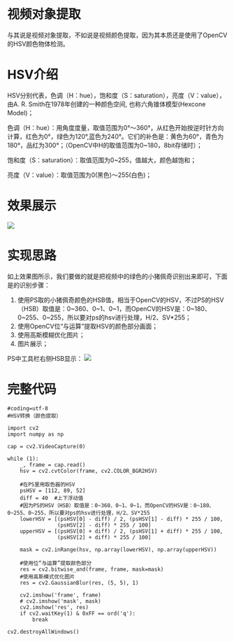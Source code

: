 # 视频对象提取 #

与其说是视频对象提取，不如说是视频颜色提取，因为其本质还是使用了OpenCV的HSV颜色物体检测。

# HSV介绍 #
HSV分别代表，色调（H：hue），饱和度（S：saturation），亮度（V：value），由A. R. Smith在1978年创建的一种颜色空间, 也称六角锥体模型(Hexcone Model)；

色调（H：hue）：用角度度量，取值范围为0°～360°，从红色开始按逆时针方向计算，红色为0°，绿色为120°,蓝色为240°。它们的补色是：黄色为60°，青色为180°，品红为300°；（OpenCV中H的取值范围为0~180，8bit存储时）；

饱和度（S：saturation）：取值范围为0~255，值越大，颜色越饱和；

亮度（V：value）：取值范围为0(黑色)～255(白色)；

# 效果展示 #
![](http://icdn.apigo.cn/hsv.gif)

# 实现思路 #
如上效果图所示，我们要做的就是把视频中的绿色的小猪佩奇识别出来即可，下面是的识别步骤：

1. 使用PS取的小猪佩奇颜色的HSB值，相当于OpenCV的HSV，不过PS的HSV（HSB）取值是：0~360、0~1、0~1，而OpenCV的HSV是：0~180、0~255、0~255，所以要对ps的hsv进行处理，H/2、SV*255；
1. 使用OpenCV位“与运算”提取HSV的颜色部分画面；
2. 使用高斯模糊优化图片；
3. 图片展示；

PS中工具栏右侧HSB显示：
![](http://icdn.apigo.cn/hsb.png)

# 完整代码 #
```
#coding=utf-8
#HSV转换（颜色提取）

import cv2
import numpy as np

cap = cv2.VideoCapture(0)

while (1):
    _, frame = cap.read()
    hsv = cv2.cvtColor(frame, cv2.COLOR_BGR2HSV)

    #在PS里用取色器的HSV
    psHSV = [112, 89, 52]
    diff = 40  #上下浮动值
    #因为PS的HSV（HSB）取值是：0~360、0~1、0~1，而OpenCV的HSV是：0~180、0~255、0~255，所以要对ps的hsv进行处理，H/2、SV*255
    lowerHSV = [(psHSV[0] - diff) / 2, (psHSV[1] - diff) * 255 / 100,
                (psHSV[2] - diff) * 255 / 100]
    upperHSV = [(psHSV[0] + diff) / 2, (psHSV[1] + diff) * 255 / 100,
                (psHSV[2] + diff) * 255 / 100]

    mask = cv2.inRange(hsv, np.array(lowerHSV), np.array(upperHSV))

    #使用位“与运算”提取颜色部分
    res = cv2.bitwise_and(frame, frame, mask=mask)
    #使用高斯模式优化图片
    res = cv2.GaussianBlur(res, (5, 5), 1)

    cv2.imshow('frame', frame)
    # cv2.imshow('mask', mask)
    cv2.imshow('res', res)
    if cv2.waitKey(1) & 0xFF == ord('q'):
        break

cv2.destroyAllWindows()
```


